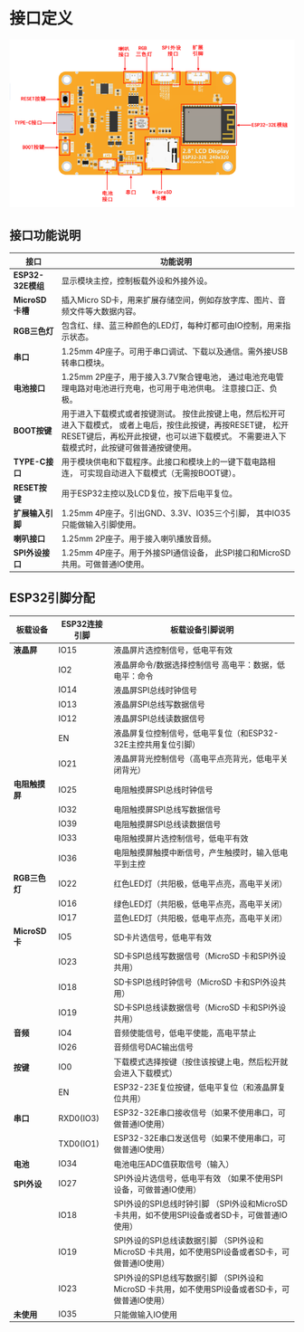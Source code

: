 # 接口定义

![IMG_260](media/1f3d92a23205354c2f053454621ca19a.png)

## 接口功能说明

| **接口**          | **功能说明**                                                                                                                                                                                                 |
|-------------------|--------------------------------------------------------------------------------------------------------------------------------------------------------------------------------------------------------------|
| **ESP32-32E模组** | 显示模块主控，控制板载外设和外接外设。                                                                                                                                                                       |
| **MicroSD卡槽**   | 插入Micro SD卡，用来扩展存储空间，例如存放字库、图片、音频文件等大数据内容。                                                                                                                                 |
| **RGB三色灯**     | 包含红、绿、蓝三种颜色的LED灯，每种灯都可由IO控制，用来指示状态。                                                                                                                                            |
| **串口**          | 1.25mm 4P座子。可用于串口调试、下载以及通信。需外接USB转串口模块。                                                                                                                                           |
| **电池接口**      | 1.25mm 2P座子，用于接入3.7V聚合锂电池， 通过电池充电管理电路对电池进行充电，也可用于电池供电。 注意接口正、负极。                                                                                            |
| **BOOT按键**      | 用于进入下载模式或者按键测试。 按住此按键上电，然后松开可进入下载模式， 或者上电后，按住此按键，再按RESET键， 松开RESET键后，再松开此按键，也可以进下载模式。 不需要进入下载模式时，此按键可做普通按键使用。 |
| **TYPE-C接口**    | 用于模块供电和下载程序。此接口和模块上的一键下载电路相连， 可实现自动进入下载模式（无需按BOOT键）。                                                                                                          |
| **RESET按键**     | 用于ESP32主控以及LCD复位，按下后电平复位。                                                                                                                                                                   |
| **扩展输入引脚**  | 1.25mm 4P座子。引出GND、3.3V、IO35三个引脚， 其中IO35只能做输入引脚使用。                                                                                                                                    |
| **喇叭接口**      | 1.25mm 2P座子。用于接入喇叭播放音频。                                                                                                                                                                        |
| **SPI外设接口**   | 1.25mm 4P座子。用于外接SPI通信设备， 此SPI接口和MicroSD共用。可做普通IO使用。                                                                                                                                |

## ESP32引脚分配

| **板载设备**   | **ESP32连接引脚** | **板载设备引脚说明**                                                                            |
|----------------|-------------------|-------------------------------------------------------------------------------------------------|
| **液晶屏**     | IO15              | 液晶屏片选控制信号，低电平有效                                                                  |
|                | IO2               | 液晶屏命令/数据选择控制信号 高电平：数据，低电平：命令                                          |
|                | IO14              | 液晶屏SPI总线时钟信号                                                                           |
|                | IO13              | 液晶屏SPI总线写数据信号                                                                         |
|                | IO12              | 液晶屏SPI总线读数据信号                                                                         |
|                | EN                | 液晶屏复位控制信号，低电平复位（和ESP32-32E主控共用复位引脚）                                   |
|                | IO21              | 液晶屏背光控制信号（高电平点亮背光，低电平关闭背光）                                            |
| **电阻触摸屏** | IO25              | 电阻触摸屏SPI总线时钟信号                                                                       |
|                | IO32              | 电阻触摸屏SPI总线写数据信号                                                                     |
|                | IO39              | 电阻触摸屏SPI总线读数据信号                                                                     |
|                | IO33              | 电阻触摸屏片选控制信号，低电平有效                                                              |
|                | IO36              | 电阻触摸屏触摸中断信号，产生触摸时，输入低电平到主控                                            |
| **RGB三色灯**  | IO22              | 红色LED灯（共阳极，低电平点亮，高电平关闭）                                                     |
|                | IO16              | 绿色LED灯（共阳极，低电平点亮，高电平关闭）                                                     |
|                | IO17              | 蓝色LED灯（共阳极，低电平点亮，高电平关闭）                                                     |
| **MicroSD 卡** | IO5               | SD卡片选信号，低电平有效                                                                        |
|                | IO23              | SD卡SPI总线写数据信号（MicroSD 卡和SPI外设共用）                                                |
|                | IO18              | SD卡SPI总线时钟信号（MicroSD 卡和SPI外设共用）                                                  |
|                | IO19              | SD卡SPI总线读数据信号（MicroSD 卡和SPI外设共用）                                                |
| **音频**       | IO4               | 音频使能信号，低电平使能，高电平禁止                                                            |
|                | IO26              | 音频信号DAC输出信号                                                                             |
| **按键**       | IO0               | 下载模式选择按键（按住该按键上电，然后松开就会进入下载模式）                                    |
|                | EN                | ESP32-23E复位按键，低电平复位（和液晶屏复位共用）                                               |
| **串口**       | RXD0(IO3)         | ESP32-32E串口接收信号（如果不使用串口，可做普通IO使用）                                         |
|                | TXD0(IO1)         | ESP32-32E串口发送信号（如果不使用串口，可做普通IO使用）                                         |
| **电池**       | IO34              | 电池电压ADC值获取信号（输入）                                                                   |
| **SPI外设**    | IO27              | SPI外设片选信号，低电平有效 （如果不使用SPI设备，可做普通IO使用）                               |
|                | IO18              | SPI外设的SPI总线时钟引脚 （SPI外设和MicroSD 卡共用，如不使用SPI设备或者SD卡，可做普通IO使用）   |
|                | IO19              | SPI外设的SPI总线读数据引脚 （SPI外设和MicroSD 卡共用，如不使用SPI设备或者SD卡，可做普通IO使用） |
|                | IO23              | SPI外设的SPI总线写数据引脚 （SPI外设和MicroSD 卡共用，如不使用SPI设备或者SD卡，可做普通IO使用） |
| **未使用**     | IO35              | 只能做输入IO使用                                                                                |

